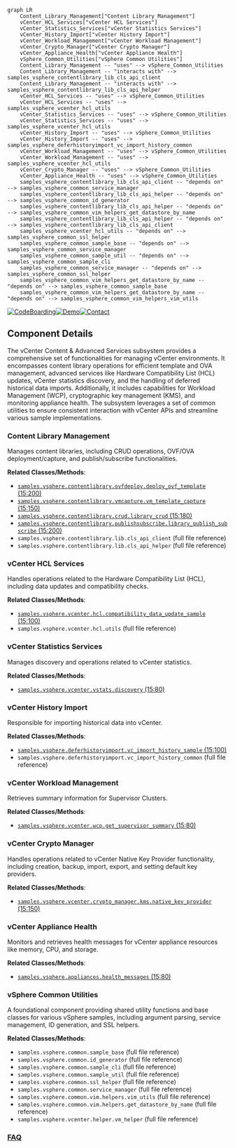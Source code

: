 ```mermaid
graph LR
    Content_Library_Management["Content Library Management"]
    vCenter_HCL_Services["vCenter HCL Services"]
    vCenter_Statistics_Services["vCenter Statistics Services"]
    vCenter_History_Import["vCenter History Import"]
    vCenter_Workload_Management["vCenter Workload Management"]
    vCenter_Crypto_Manager["vCenter Crypto Manager"]
    vCenter_Appliance_Health["vCenter Appliance Health"]
    vSphere_Common_Utilities["vSphere Common Utilities"]
    Content_Library_Management -- "uses" --> vSphere_Common_Utilities
    Content_Library_Management -- "interacts with" --> samples_vsphere_contentlibrary_lib_cls_api_client
    Content_Library_Management -- "interacts with" --> samples_vsphere_contentlibrary_lib_cls_api_helper
    vCenter_HCL_Services -- "uses" --> vSphere_Common_Utilities
    vCenter_HCL_Services -- "uses" --> samples_vsphere_vcenter_hcl_utils
    vCenter_Statistics_Services -- "uses" --> vSphere_Common_Utilities
    vCenter_Statistics_Services -- "uses" --> samples_vsphere_vcenter_hcl_utils
    vCenter_History_Import -- "uses" --> vSphere_Common_Utilities
    vCenter_History_Import -- "uses" --> samples_vsphere_deferhistoryimport_vc_import_history_common
    vCenter_Workload_Management -- "uses" --> vSphere_Common_Utilities
    vCenter_Workload_Management -- "uses" --> samples_vsphere_vcenter_hcl_utils
    vCenter_Crypto_Manager -- "uses" --> vSphere_Common_Utilities
    vCenter_Appliance_Health -- "uses" --> vSphere_Common_Utilities
    samples_vsphere_contentlibrary_lib_cls_api_client -- "depends on" --> samples_vsphere_common_service_manager
    samples_vsphere_contentlibrary_lib_cls_api_helper -- "depends on" --> samples_vsphere_common_id_generator
    samples_vsphere_contentlibrary_lib_cls_api_helper -- "depends on" --> samples_vsphere_common_vim_helpers_get_datastore_by_name
    samples_vsphere_contentlibrary_lib_cls_api_helper -- "depends on" --> samples_vsphere_contentlibrary_lib_cls_api_client
    samples_vsphere_vcenter_hcl_utils -- "depends on" --> samples_vsphere_common_ssl_helper
    samples_vsphere_common_sample_base -- "depends on" --> samples_vsphere_common_service_manager
    samples_vsphere_common_sample_util -- "depends on" --> samples_vsphere_common_sample_cli
    samples_vsphere_common_service_manager -- "depends on" --> samples_vsphere_common_ssl_helper
    samples_vsphere_common_vim_helpers_get_datastore_by_name -- "depends on" --> samples_vsphere_common_sample_base
    samples_vsphere_common_vim_helpers_get_datastore_by_name -- "depends on" --> samples_vsphere_common_vim_helpers_vim_utils
```
[![CodeBoarding](https://img.shields.io/badge/Generated%20by-CodeBoarding-9cf?style=flat-square)](https://github.com/CodeBoarding/CodeBoarding)[![Demo](https://img.shields.io/badge/Try%20our-Demo-blue?style=flat-square)](https://www.codeboarding.org/demo)[![Contact](https://img.shields.io/badge/Contact%20us%20-%20contact@codeboarding.org-lightgrey?style=flat-square)](mailto:contact@codeboarding.org)

## Component Details

The vCenter Content & Advanced Services subsystem provides a comprehensive set of functionalities for managing vCenter environments. It encompasses content library operations for efficient template and OVA management, advanced services like Hardware Compatibility List (HCL) updates, vCenter statistics discovery, and the handling of deferred historical data imports. Additionally, it includes capabilities for Workload Management (WCP), cryptographic key management (KMS), and monitoring appliance health. The subsystem leverages a set of common utilities to ensure consistent interaction with vCenter APIs and streamline various sample implementations.

### Content Library Management
Manages content libraries, including CRUD operations, OVF/OVA deployment/capture, and publish/subscribe functionalities.


**Related Classes/Methods**:

- <a href="https://github.com/vmware/vsphere-automation-sdk-python/blob/master/samples/vsphere/contentlibrary/ovfdeploy/deploy_ovf_template.py#L15-L200" target="_blank" rel="noopener noreferrer">`samples.vsphere.contentlibrary.ovfdeploy.deploy_ovf_template` (15:200)</a>
- <a href="https://github.com/vmware/vsphere-automation-sdk-python/blob/master/samples/vsphere/contentlibrary/vmcapture/vm_template_capture.py#L15-L150" target="_blank" rel="noopener noreferrer">`samples.vsphere.contentlibrary.vmcapture.vm_template_capture` (15:150)</a>
- <a href="https://github.com/vmware/vsphere-automation-sdk-python/blob/master/samples/vsphere/contentlibrary/crud/library_crud.py#L15-L180" target="_blank" rel="noopener noreferrer">`samples.vsphere.contentlibrary.crud.library_crud` (15:180)</a>
- <a href="https://github.com/vmware/vsphere-automation-sdk-python/blob/master/samples/vsphere/contentlibrary/publishsubscribe/library_publish_subscribe.py#L15-L200" target="_blank" rel="noopener noreferrer">`samples.vsphere.contentlibrary.publishsubscribe.library_publish_subscribe` (15:200)</a>
- `samples.vsphere.contentlibrary.lib.cls_api_client` (full file reference)
- `samples.vsphere.contentlibrary.lib.cls_api_helper` (full file reference)


### vCenter HCL Services
Handles operations related to the Hardware Compatibility List (HCL), including data updates and compatibility checks.


**Related Classes/Methods**:

- <a href="https://github.com/vmware/vsphere-automation-sdk-python/blob/master/samples/vsphere/vcenter/hcl/compatibility_data_update_sample.py#L15-L100" target="_blank" rel="noopener noreferrer">`samples.vsphere.vcenter.hcl.compatibility_data_update_sample` (15:100)</a>
- `samples.vsphere.vcenter.hcl.utils` (full file reference)


### vCenter Statistics Services
Manages discovery and operations related to vCenter statistics.


**Related Classes/Methods**:

- <a href="https://github.com/vmware/vsphere-automation-sdk-python/blob/master/samples/vsphere/vcenter/vstats/discovery.py#L15-L80" target="_blank" rel="noopener noreferrer">`samples.vsphere.vcenter.vstats.discovery` (15:80)</a>


### vCenter History Import
Responsible for importing historical data into vCenter.


**Related Classes/Methods**:

- <a href="https://github.com/vmware/vsphere-automation-sdk-python/blob/master/samples/vsphere/deferhistoryimport/vc_import_history_sample.py#L15-L100" target="_blank" rel="noopener noreferrer">`samples.vsphere.deferhistoryimport.vc_import_history_sample` (15:100)</a>
- `samples.vsphere.deferhistoryimport.vc_import_history_common` (full file reference)


### vCenter Workload Management
Retrieves summary information for Supervisor Clusters.


**Related Classes/Methods**:

- <a href="https://github.com/vmware/vsphere-automation-sdk-python/blob/master/samples/vsphere/vcenter/wcp/get_supervisor_summary.py#L15-L80" target="_blank" rel="noopener noreferrer">`samples.vsphere.vcenter.wcp.get_supervisor_summary` (15:80)</a>


### vCenter Crypto Manager
Handles operations related to vCenter Native Key Provider functionality, including creation, backup, import, export, and setting default key providers.


**Related Classes/Methods**:

- <a href="https://github.com/vmware/vsphere-automation-sdk-python/blob/master/samples/vsphere/vcenter/crypto_manager/kms/native_key_provider.py#L15-L150" target="_blank" rel="noopener noreferrer">`samples.vsphere.vcenter.crypto_manager.kms.native_key_provider` (15:150)</a>


### vCenter Appliance Health
Monitors and retrieves health messages for vCenter appliance resources like memory, CPU, and storage.


**Related Classes/Methods**:

- <a href="https://github.com/vmware/vsphere-automation-sdk-python/blob/master/samples/vsphere/appliances/health_messages.py#L15-L80" target="_blank" rel="noopener noreferrer">`samples.vsphere.appliances.health_messages` (15:80)</a>


### vSphere Common Utilities
A foundational component providing shared utility functions and base classes for various vSphere samples, including argument parsing, service management, ID generation, and SSL helpers.


**Related Classes/Methods**:

- `samples.vsphere.common.sample_base` (full file reference)
- `samples.vsphere.common.id_generator` (full file reference)
- `samples.vsphere.common.sample_cli` (full file reference)
- `samples.vsphere.common.sample_util` (full file reference)
- `samples.vsphere.common.ssl_helper` (full file reference)
- `samples.vsphere.common.service_manager` (full file reference)
- `samples.vsphere.common.vim.helpers.vim_utils` (full file reference)
- `samples.vsphere.common.vim.helpers.get_datastore_by_name` (full file reference)
- `samples.vsphere.vcenter.helper.vm_helper` (full file reference)




### [FAQ](https://github.com/CodeBoarding/GeneratedOnBoardings/tree/main?tab=readme-ov-file#faq)